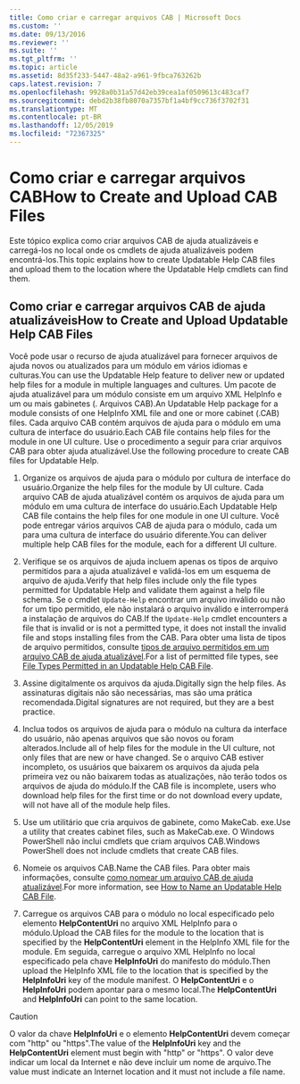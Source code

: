 ```yaml
---
title: Como criar e carregar arquivos CAB | Microsoft Docs
ms.custom: ''
ms.date: 09/13/2016
ms.reviewer: ''
ms.suite: ''
ms.tgt_pltfrm: ''
ms.topic: article
ms.assetid: 8d35f233-5447-48a2-a961-9fbca763262b
caps.latest.revision: 7
ms.openlocfilehash: 9928a0b31a57d42eb39cea1af0509613c483caf7
ms.sourcegitcommit: debd2b38fb8070a7357bf1a4bf9cc736f3702f31
ms.translationtype: MT
ms.contentlocale: pt-BR
ms.lasthandoff: 12/05/2019
ms.locfileid: "72367325"
---
```

# <a name="how-to-create-and-upload-cab-files"></a><span data-ttu-id="cbcc3-102">Como criar e carregar arquivos CAB</span><span class="sxs-lookup"><span data-stu-id="cbcc3-102">How to Create and Upload CAB Files</span></span>

<span data-ttu-id="cbcc3-103">Este tópico explica como criar arquivos CAB de ajuda atualizáveis e carregá-los no local onde os cmdlets de ajuda atualizáveis podem encontrá-los.</span><span class="sxs-lookup"><span data-stu-id="cbcc3-103">This topic explains how to create Updatable Help CAB files and upload them to the location where the Updatable Help cmdlets can find them.</span></span>

## <a name="how-to-create-and-upload-updatable-help-cab-files"></a><span data-ttu-id="cbcc3-104">Como criar e carregar arquivos CAB de ajuda atualizáveis</span><span class="sxs-lookup"><span data-stu-id="cbcc3-104">How to Create and Upload Updatable Help CAB Files</span></span>

<span data-ttu-id="cbcc3-105">Você pode usar o recurso de ajuda atualizável para fornecer arquivos de ajuda novos ou atualizados para um módulo em vários idiomas e culturas.</span><span class="sxs-lookup"><span data-stu-id="cbcc3-105">You can use the Updatable Help feature to deliver new or updated help files for a module in multiple languages and cultures.</span></span> <span data-ttu-id="cbcc3-106">Um pacote de ajuda atualizável para um módulo consiste em um arquivo XML HelpInfo e um ou mais gabinetes (. Arquivos CAB).</span><span class="sxs-lookup"><span data-stu-id="cbcc3-106">An Updatable Help package for a module consists of one HelpInfo XML file and one or more cabinet (.CAB) files.</span></span> <span data-ttu-id="cbcc3-107">Cada arquivo CAB contém arquivos de ajuda para o módulo em uma cultura de interface do usuário.</span><span class="sxs-lookup"><span data-stu-id="cbcc3-107">Each CAB file contains help files for the module in one UI culture.</span></span> <span data-ttu-id="cbcc3-108">Use o procedimento a seguir para criar arquivos CAB para obter ajuda atualizável.</span><span class="sxs-lookup"><span data-stu-id="cbcc3-108">Use the following procedure to create CAB files for Updatable Help.</span></span>

1. <span data-ttu-id="cbcc3-109">Organize os arquivos de ajuda para o módulo por cultura de interface do usuário.</span><span class="sxs-lookup"><span data-stu-id="cbcc3-109">Organize the help files for the module by UI culture.</span></span> <span data-ttu-id="cbcc3-110">Cada arquivo CAB de ajuda atualizável contém os arquivos de ajuda para um módulo em uma cultura de interface do usuário.</span><span class="sxs-lookup"><span data-stu-id="cbcc3-110">Each Updatable Help CAB file contains the help files for one module in one UI culture.</span></span> <span data-ttu-id="cbcc3-111">Você pode entregar vários arquivos CAB de ajuda para o módulo, cada um para uma cultura de interface do usuário diferente.</span><span class="sxs-lookup"><span data-stu-id="cbcc3-111">You can deliver multiple help CAB files for the module, each for a different UI culture.</span></span>

2. <span data-ttu-id="cbcc3-112">Verifique se os arquivos de ajuda incluem apenas os tipos de arquivo permitidos para a ajuda atualizável e validá-los em um esquema de arquivo de ajuda.</span><span class="sxs-lookup"><span data-stu-id="cbcc3-112">Verify that help files include only the file types permitted for Updatable Help and validate them against a help file schema.</span></span> <span data-ttu-id="cbcc3-113">Se o cmdlet `Update-Help` encontrar um arquivo inválido ou não for um tipo permitido, ele não instalará o arquivo inválido e interromperá a instalação de arquivos do CAB.</span><span class="sxs-lookup"><span data-stu-id="cbcc3-113">If the `Update-Help` cmdlet encounters a file that is invalid or is not a permitted type, it does not install the invalid file and stops installing files from the CAB.</span></span> <span data-ttu-id="cbcc3-114">Para obter uma lista de tipos de arquivo permitidos, consulte [tipos de arquivo permitidos em um arquivo CAB de ajuda atualizável](./file-types-permitted-in-an-updatable-help-cab-file.md).</span><span class="sxs-lookup"><span data-stu-id="cbcc3-114">For a list of permitted file types, see [File Types Permitted in an Updatable Help CAB File](./file-types-permitted-in-an-updatable-help-cab-file.md).</span></span>

3. <span data-ttu-id="cbcc3-115">Assine digitalmente os arquivos da ajuda.</span><span class="sxs-lookup"><span data-stu-id="cbcc3-115">Digitally sign the help files.</span></span> <span data-ttu-id="cbcc3-116">As assinaturas digitais não são necessárias, mas são uma prática recomendada.</span><span class="sxs-lookup"><span data-stu-id="cbcc3-116">Digital signatures are not required, but they are a best practice.</span></span>

4. <span data-ttu-id="cbcc3-117">Inclua todos os arquivos de ajuda para o módulo na cultura da interface do usuário, não apenas arquivos que são novos ou foram alterados.</span><span class="sxs-lookup"><span data-stu-id="cbcc3-117">Include all of help files for the module in the UI culture, not only files that are new or have changed.</span></span> <span data-ttu-id="cbcc3-118">Se o arquivo CAB estiver incompleto, os usuários que baixarem os arquivos da ajuda pela primeira vez ou não baixarem todas as atualizações, não terão todos os arquivos de ajuda do módulo.</span><span class="sxs-lookup"><span data-stu-id="cbcc3-118">If the CAB file is incomplete, users who download help files for the first time or do not download every update, will not have all of the module help files.</span></span>

5. <span data-ttu-id="cbcc3-119">Use um utilitário que cria arquivos de gabinete, como MakeCab. exe.</span><span class="sxs-lookup"><span data-stu-id="cbcc3-119">Use a utility that creates cabinet files, such as MakeCab.exe.</span></span> <span data-ttu-id="cbcc3-120">O Windows PowerShell não inclui cmdlets que criam arquivos CAB.</span><span class="sxs-lookup"><span data-stu-id="cbcc3-120">Windows PowerShell does not include cmdlets that create CAB files.</span></span>

6. <span data-ttu-id="cbcc3-121">Nomeie os arquivos CAB.</span><span class="sxs-lookup"><span data-stu-id="cbcc3-121">Name the CAB files.</span></span> <span data-ttu-id="cbcc3-122">Para obter mais informações, consulte [como nomear um arquivo CAB de ajuda atualizável](./how-to-name-an-updatable-help-cab-file.md).</span><span class="sxs-lookup"><span data-stu-id="cbcc3-122">For more information, see [How to Name an Updatable Help CAB File](./how-to-name-an-updatable-help-cab-file.md).</span></span>

7. <span data-ttu-id="cbcc3-123">Carregue os arquivos CAB para o módulo no local especificado pelo elemento **HelpContentUri** no arquivo XML HelpInfo para o módulo.</span><span class="sxs-lookup"><span data-stu-id="cbcc3-123">Upload the CAB files for the module to the location that is specified by the **HelpContentUri** element in the HelpInfo XML file for the module.</span></span> <span data-ttu-id="cbcc3-124">Em seguida, carregue o arquivo XML HelpInfo no local especificado pela chave **HelpInfoUri** do manifesto do módulo.</span><span class="sxs-lookup"><span data-stu-id="cbcc3-124">Then upload the HelpInfo XML file to the location that is specified by the **HelpInfoUri** key of the module manifest.</span></span> <span data-ttu-id="cbcc3-125">O **HelpContentUri** e o **HelpInfoUri** podem apontar para o mesmo local.</span><span class="sxs-lookup"><span data-stu-id="cbcc3-125">The **HelpContentUri** and **HelpInfoUri** can point to the same location.</span></span>

> [!CAUTION]
> <span data-ttu-id="cbcc3-126">O valor da chave **HelpInfoUri** e o elemento **HelpContentUri** devem começar com "http" ou "https".</span><span class="sxs-lookup"><span data-stu-id="cbcc3-126">The value of the **HelpInfoUri** key and the **HelpContentUri** element must begin with "http" or "https".</span></span> <span data-ttu-id="cbcc3-127">O valor deve indicar um local da Internet e não deve incluir um nome de arquivo.</span><span class="sxs-lookup"><span data-stu-id="cbcc3-127">The value must indicate an Internet location and it must not include a file name.</span></span>